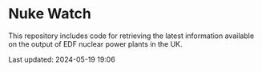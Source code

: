 # Nuke Watch

This repository includes code for retrieving the latest information available on the output of EDF nuclear power plants in the UK.

Last updated: 2024-05-19 19:06